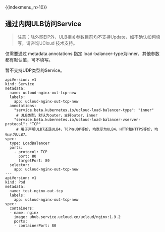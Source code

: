 {{indexmenu_n>10}}
## 通过内网ULB访问Service

> 注意：除外网EIP外，ULB相关参数目前均不支持Update，如不确认如何填写，请咨询UCloud 技术支持。


仅需要通过 metadata.annotations 指定 load-balancer-type为inner，其他参数都有默认值，可不填写。

暂不支持UDP类型的Service。

```
apiVersion: v1
kind: Service
metadata:
  name: ucloud-nginx-out-tcp-new
  labels:
    app: ucloud-nginx-out-tcp-new
  annotations:
    "service.beta.kubernetes.io/ucloud-load-balancer-type": "inner"  
     # ULB类型，默认为outer，支持outer、inner
    "service.beta.kubernetes.io/ucloud-load-balancer-vserver-protocol": "TCP"       
     # 用于声明ULB7还是ULB4，TCP与UDP等价，均表示为ULB4，HTTP和HTTPS等价，均标示为ULB7。
spec:
  type: LoadBalancer
  ports:
    - protocol: TCP
      port: 80
      targetPort: 80
  selector:
    app: ucloud-nginx-out-tcp-new
---
apiVersion: v1
kind: Pod
metadata:
  name: test-nginx-out-tcp
  labels:
    app: ucloud-nginx-out-tcp-new
spec:
  containers:
  - name: nginx
    image: uhub.service.ucloud.cn/ucloud/nginx:1.9.2
    ports:
    - containerPort: 80
```